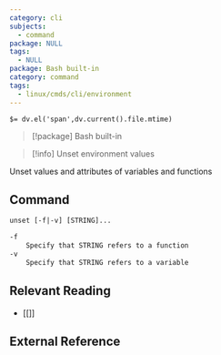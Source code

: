 ```yaml
---
category: cli
subjects:
  - command
package: NULL
tags:
  - NULL
package: Bash built-in
category: command
tags:
  - linux/cmds/cli/environment
---
```


`$= dv.el('span',dv.current().file.mtime)`
> [!package] Bash built-in

> [!info] Unset environment values

Unset values and attributes of variables and functions

## Command
```txt
unset [-f|-v] [STRING]...

-f
	Specify that STRING refers to a function
-v
	Specify that STRING refers to a variable
```

## Relevant Reading
- [[]]

## External Reference